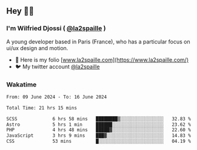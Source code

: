 ## Hey 👋🏾
### I'm Wilfried Djossi ( <a href="https://twitter.com/la2spaille/" target="_blank">@la2spaille</a> )
A young developer based in Paris (France), who has a particular focus on ui/ux design and motion.

- 🎨 Here is my folio [www.la2spaille.com](https://www.la2spaille.com/)
- 🐦 My twitter account [@la2spaille](https://twitter.com/la2spaille/)

### Wakatime
<!--START_SECTION:waka-->

```txt
From: 09 June 2024 - To: 16 June 2024

Total Time: 21 hrs 15 mins

SCSS             6 hrs 58 mins   ████████▒░░░░░░░░░░░░░░░░   32.83 %
Astro            5 hrs 1 min     ██████░░░░░░░░░░░░░░░░░░░   23.62 %
PHP              4 hrs 48 mins   █████▓░░░░░░░░░░░░░░░░░░░   22.60 %
JavaScript       3 hrs 9 mins    ███▓░░░░░░░░░░░░░░░░░░░░░   14.83 %
CSS              53 mins         █░░░░░░░░░░░░░░░░░░░░░░░░   04.19 %
```

<!--END_SECTION:waka-->
<!--
**la2spaille/la2spaille** is a ✨ _special_ ✨ repository because its `README.md` (this file) appears on your GitHub profile.

Here are some ideas to get you started:

- 🔭 I’m currently working on ...
- 🌱 I’m currently learning ...
- 👯 I’m looking to collaborate on ...
- 🤔 I’m looking for help with ...
- 💬 Ask me about ...
- 📫 How to reach me: ...
- 😄 Pronouns: ...
- ⚡ Fun fact: ...
-->
